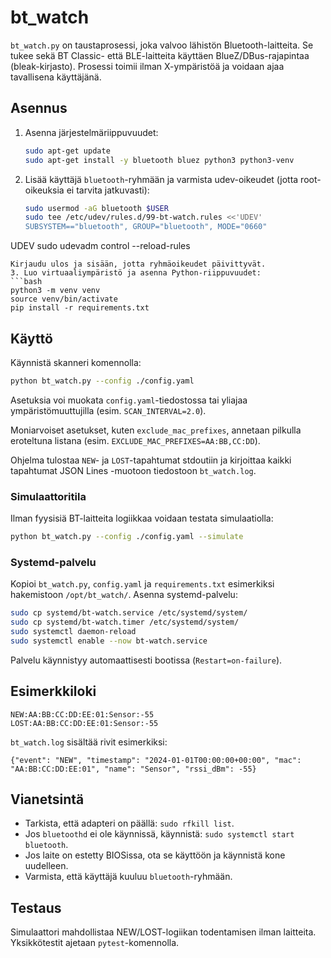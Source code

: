 # bt_watch

`bt_watch.py` on taustaprosessi, joka valvoo lähistön Bluetooth-laitteita. Se tukee sekä BT Classic- että BLE-laitteita käyttäen BlueZ/DBus-rajapintaa (bleak-kirjasto). Prosessi toimii ilman X-ympäristöä ja voidaan ajaa tavallisena käyttäjänä.

## Asennus

1. Asenna järjestelmäriippuvuudet:
   ```bash
   sudo apt-get update
   sudo apt-get install -y bluetooth bluez python3 python3-venv
   ```
2. Lisää käyttäjä `bluetooth`-ryhmään ja varmista udev-oikeudet (jotta root-oikeuksia ei tarvita jatkuvasti):
   ```bash
   sudo usermod -aG bluetooth $USER
   sudo tee /etc/udev/rules.d/99-bt-watch.rules <<'UDEV'
   SUBSYSTEM=="bluetooth", GROUP="bluetooth", MODE="0660"
UDEV
   sudo udevadm control --reload-rules
   ```
   Kirjaudu ulos ja sisään, jotta ryhmäoikeudet päivittyvät.
3. Luo virtuaaliympäristö ja asenna Python-riippuvuudet:
   ```bash
   python3 -m venv venv
   source venv/bin/activate
   pip install -r requirements.txt
   ```

## Käyttö

Käynnistä skanneri komennolla:

```bash
python bt_watch.py --config ./config.yaml
```

Asetuksia voi muokata `config.yaml`-tiedostossa tai yliajaa ympäristömuuttujilla (esim. `SCAN_INTERVAL=2.0`).

Moniarvoiset asetukset, kuten `exclude_mac_prefixes`, annetaan pilkulla
eroteltuna listana (esim. `EXCLUDE_MAC_PREFIXES=AA:BB,CC:DD`).

Ohjelma tulostaa `NEW`- ja `LOST`-tapahtumat stdoutiin ja kirjoittaa kaikki tapahtumat JSON Lines -muotoon tiedostoon `bt_watch.log`.

### Simulaattoritila

Ilman fyysisiä BT-laitteita logiikkaa voidaan testata simulaatiolla:

```bash
python bt_watch.py --config ./config.yaml --simulate
```

### Systemd-palvelu

Kopioi `bt_watch.py`, `config.yaml` ja `requirements.txt` esimerkiksi hakemistoon `/opt/bt_watch/`. Asenna systemd-palvelu:

```bash
sudo cp systemd/bt-watch.service /etc/systemd/system/
sudo cp systemd/bt-watch.timer /etc/systemd/system/
sudo systemctl daemon-reload
sudo systemctl enable --now bt-watch.service
```

Palvelu käynnistyy automaattisesti bootissa (`Restart=on-failure`).

## Esimerkkiloki

```
NEW:AA:BB:CC:DD:EE:01:Sensor:-55
LOST:AA:BB:CC:DD:EE:01:Sensor:-55
```

`bt_watch.log` sisältää rivit esimerkiksi:

```
{"event": "NEW", "timestamp": "2024-01-01T00:00:00+00:00", "mac": "AA:BB:CC:DD:EE:01", "name": "Sensor", "rssi_dBm": -55}
```

## Vianetsintä

- Tarkista, että adapteri on päällä: `sudo rfkill list`.
- Jos `bluetoothd` ei ole käynnissä, käynnistä: `sudo systemctl start bluetooth`.
- Jos laite on estetty BIOSissa, ota se käyttöön ja käynnistä kone uudelleen.
- Varmista, että käyttäjä kuuluu `bluetooth`-ryhmään.

## Testaus

Simulaattori mahdollistaa NEW/LOST-logiikan todentamisen ilman laitteita. Yksikkötestit ajetaan `pytest`-komennolla.
